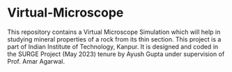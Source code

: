 # Virtual-Microscope
This repository contains a Virtual Microscope Simulation which will help in studying mineral properties of a rock from its thin section. This project is a part of Indian Institute of Technology, Kanpur. It is designed and coded in the SURGE Project (May 2023) tenure by Ayush Gupta under supervision of Prof. Amar Agarwal.
